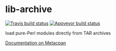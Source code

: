 # lib-archive
[![Travis build status](https://travis-ci.org/tomk3003/lib-archive.svg?branch=master)](https://travis-ci.org/tomk3003/lib-archive)
[![Appveyor build status](https://ci.appveyor.com/api/projects/status/3873mk4rq6xs75vu?svg=true)](https://ci.appveyor.com/project/tomk3003/lib-archive)

load pure-Perl modules directly from TAR archives

[Documentation on Metacpan](https://metacpan.org/pod/lib::archive)
